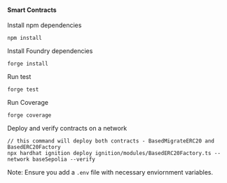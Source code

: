 
#### Smart Contracts
Install npm dependencies
```
npm install
```

Install Foundry dependencies
```
forge install
```

Run test
```
forge test
```

Run Coverage
```
forge coverage
```

Deploy and verify contracts on a network
```
// this command will deploy both contracts - BasedMigrateERC20 and BasedERC20Factory
npx hardhat ignition deploy ignition/modules/BasedERC20Factory.ts --network baseSepolia --verify
```
Note: Ensure you add a `.env` file with necessary enviornment variables.